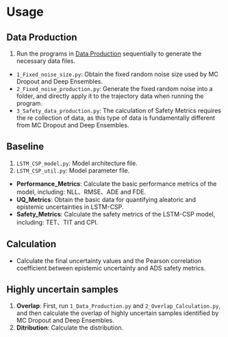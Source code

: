 # Usage

## Data Production
1. Run the programs in [Data Production](https://github.com/ADS-Uncertainty/ADS-Deep-Learning/tree/main/Program/Data%20Production) sequentially to generate the necessary data files.
* `1_Fixed_noise_size.py`: Obtain the fixed random noise size used by MC Dropout and Deep Ensembles.
* `2_Fixed_noise_production.py`: Generate the fixed random noise into a folder, and directly apply it to the trajectory data when running the program.
* `3_Safety_data_production.py`: The calculation of Safety Metrics requires the re collection of data, as this type of data is fundamentally different from MC Dropout and Deep Ensembles.

## Baseline
1. `LSTM_CSP_model.py`: Model architecture file.
2. `LSTM_CSP_util.py`: Model parameter file.
* **Performance_Metrics**: Calculate the basic performance metrics of the model, including: NLL、RMSE、ADE and FDE.
* **UQ_Metrics**: Obtain the basic data for quantifying aleatoric and epistemic uncertainties in LSTM-CSP.
* **Safety_Metrics**: Calculate the safety metrics of the LSTM-CSP model, including: TET、TIT and CPI.


## Calculation
* Calculate the final uncertainty values and the Pearson correlation coefficient between epistemic uncertainty and ADS safety metrics.

## Highly uncertain samples
1. **Overlap**: First, run `1_Data_Production.py` and `2_Overlap_Calculation.py`, and then calculate the overlap of highly uncertain samples identified by MC Dropout and Deep Ensembles.
2. **Ditribution**: Calculate the distribution.
